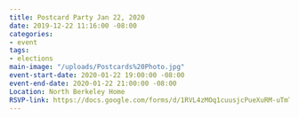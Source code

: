 ```yaml
---
title: Postcard Party Jan 22, 2020
date: 2019-12-22 11:16:00 -08:00
categories:
- event
tags:
- elections
main-image: "/uploads/Postcards%20Photo.jpg"
event-start-date: 2020-01-22 19:00:00 -08:00
event-end-date: 2020-01-22 21:00:00 -08:00
Location: North Berkeley Home
RSVP-link: https://docs.google.com/forms/d/1RVL4zMOq1cuusjcPueXuRM-uTmTNtp81zNhCEpyRjeE/edit
---
```


